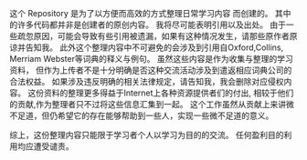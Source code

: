 这个 Repository 是为了以方便而高效的方式整理日常学习内容 而创建的。
其中的许多代码都并非是创建者的原创内容。
我将尽可能表明引用以及出处。
由于一些疏忽原因，可能会导致有些引用被遗漏，如果有这种情况发生，请那些原作者原谅并告知我。
此外这个整理内容中不可避免的会涉及到引用自Oxford,Collins, Merriam Webster等词典的释义与例句。
虽然这些内容是作为收集与整理的学习资料，
但作为上传者不是十分明确是否这种交流活动涉及到遣返相应词典公司的合法权益。
如果涉及违反明确的相关法律规定，请告知我，我会删除对应侵权内容。
这份资料的整理更多得益于Internet上各种资源提供者们的付出,
相较于他们的贡献,作为整理者只不过将这些信息汇集到一起。
这个工作虽然从贡献上来讲微不足道，但仍希望它的存在能够帮助到一些人，实现一些微不足道的意义。

综上，这份整理内容只能限于学习者个人以学习为目的的交流。
任何盈利目的利用均应遭受谴责。
